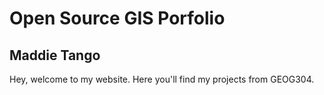 # Open Source GIS Porfolio
## Maddie Tango

Hey, welcome to my website. Here you'll find my projects from GEOG304. 
